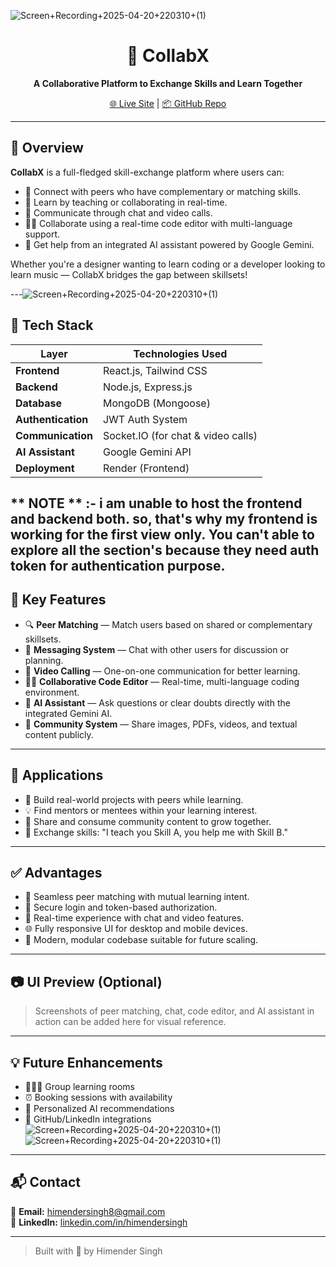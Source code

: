 ![Screen+Recording+2025-04-20+220310+(1)](https://github.com/user-attachments/assets/7ceba36d-4792-4a9e-89e3-9d757062aafd)<div align="center">
  <h1>🤝 CollabX</h1>
  <p><strong>A Collaborative Platform to Exchange Skills and Learn Together</strong></p>
  <a href="https://skillsync-frontend.onrender.com/">🌐 Live Site</a> |
  <a href="https://github.com/Himender-Singh/Collab-X">📦 GitHub Repo</a>
</div>

---

## 🚀 Overview

**CollabX** is a full-fledged skill-exchange platform where users can:

- 🎯 Connect with peers who have complementary or matching skills.
- 🧠 Learn by teaching or collaborating in real-time.
- 💬 Communicate through chat and video calls.
- 👩‍💻 Collaborate using a real-time code editor with multi-language support.
- 🤖 Get help from an integrated AI assistant powered by Google Gemini.

Whether you're a designer wanting to learn coding or a developer looking to learn music — CollabX bridges the gap between skillsets!

---![Screen+Recording+2025-04-20+220310+(1)](https://github.com/user-attachments/assets/159db93c-e3bd-4703-8d17-ba67683a073e)


## 🧱 Tech Stack

| Layer         | Technologies Used                        |
|---------------|-------------------------------------------|
| **Frontend**  | React.js, Tailwind CSS                    |
| **Backend**   | Node.js, Express.js                       |
| **Database**  | MongoDB (Mongoose)                        |
| **Authentication** | JWT Auth System                      |
| **Communication** | Socket.IO (for chat & video calls)    |
| **AI Assistant** | Google Gemini API                      |
| **Deployment** | Render (Frontend)                        |

** NOTE ** :- i am unable to host the frontend and backend both. so, that's why my frontend is working for the first view only.
You can't able to explore all the section's because they need auth token for authentication purpose.
---

## 🔑 Key Features

- 🔍 **Peer Matching** — Match users based on shared or complementary skillsets.
- 💬 **Messaging System** — Chat with other users for discussion or planning.
- 🎥 **Video Calling** — One-on-one communication for better learning.
- 👨‍💻 **Collaborative Code Editor** — Real-time, multi-language coding environment.
- 🤖 **AI Assistant** — Ask questions or clear doubts directly with the integrated Gemini AI.
- 📢 **Community System** — Share images, PDFs, videos, and textual content publicly.

---

## 🌟 Applications

- 🚀 Build real-world projects with peers while learning.
- 💡 Find mentors or mentees within your learning interest.
- 📖 Share and consume community content to grow together.
- 🔄 Exchange skills: "I teach you Skill A, you help me with Skill B."

---

## ✅ Advantages

- 🧩 Seamless peer matching with mutual learning intent.
- 🔐 Secure login and token-based authorization.
- 📡 Real-time experience with chat and video features.
- 🌐 Fully responsive UI for desktop and mobile devices.
- 📌 Modern, modular codebase suitable for future scaling.

---

## 📷 UI Preview (Optional)

> Screenshots of peer matching, chat, code editor, and AI assistant in action can be added here for visual reference.

---

## 💡 Future Enhancements

- 🧑‍🤝‍🧑 Group learning rooms
- ⏰ Booking sessions with availability
- 🧠 Personalized AI recommendations
- 🔄 GitHub/LinkedIn integrations
![Screen+Recording+2025-04-20+220310+(1)](https://github.com/user-attachments/assets/b53c5bd3-48c2-474b-9e12-80954172bf9c)
![Screen+Recording+2025-04-20+220310+(1)](https://github.com/user-attachments/assets/742aab52-1a31-4a94-9740-eb38e9fa9ba6)

---

## 📬 Contact

📧 **Email:** himendersingh8@gmail.com  
🔗 **LinkedIn:** [linkedin.com/in/himendersingh]([https://www.linkedin.com/in/himendersingh](https://www.linkedin.com/in/himender-singh-54ba88282/))

---

> Built with 💙 by Himender Singh
